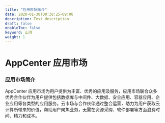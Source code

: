 ```yaml
---
title: "应用市场简介"
date: 2020-01-30T00:38:25+09:00
description: Test description
draft: false
enableToc: false
keyword: 山河
weight: 1
---
```


# AppCenter 应用市场

### 应用市场简介

AppCenter 应用市场为用户提供为丰富、优秀的应用及服务，应用市场联合众多优秀合作伙伴为用户提供包括数据库与中间件、大数据、安全应用、容器应用、企业应用等各类型的应用服务。云市场与合作伙伴通过整合运营，助力为用户获取云计算所带来的价值，帮助用户聚焦业务，无需在资源采购、软件部署等方面浪费时间、精力和成本。 